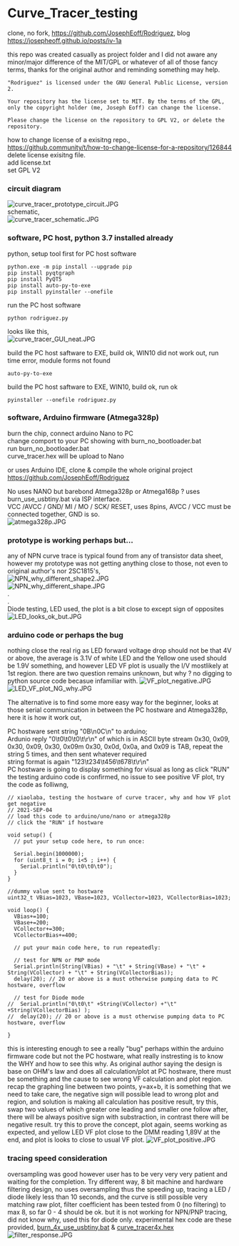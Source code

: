 # Curve_Tracer_testing
clone, no fork, https://github.com/JosephEoff/Rodriguez, blog https://josepheoff.github.io/posts/iv-1a

this repo was created casually as project folder and I did not aware any minor/major difference of the MIT/GPL or whatever of all of those fancy terms, thanks for the original author and reminding something may help.  
```
"Rodriguez" is licensed under the GNU General Public License, version 2.

Your repository has the license set to MIT. By the terms of the GPL, only the copyright holder (me, Joseph Eoff) can change the license.

Please change the license on the repository to GPL V2, or delete the repository.
```

how to change license of a exisitng repo.,  
https://github.community/t/how-to-change-license-for-a-repository/126844
delete license exisitng file.  
add license.txt  
set GPL V2  

### circuit diagram
![curve_tracer_prototype_circuit.JPG](curve_tracer_prototype_circuit.JPG)  
schematic,  
![curve_tracer_schematic.JPG](curve_tracer_schematic.JPG)  


### software, PC host, python 3.7 installed already
python, setup tool first for PC host software
```
python.exe -m pip install --upgrade pip
pip install pyqtgraph
pip install PyQT5
pip install auto-py-to-exe
pip install pyinstaller --onefile
```

run the PC host software  
```
python rodriguez.py  
```
looks like this,  
![curve_tracer_GUI_neat.JPG](curve_tracer_GUI_neat.JPG) 


build the PC host saftware to EXE, build ok, WIN10 did not work out, run time error, module forms not found
```
auto-py-to-exe
```

build the PC host saftware to EXE, WIN10, build ok, run ok  
```
pyinstaller --onefile rodriguez.py
```

### software, Arduino firmware (Atmega328p)
burn the chip, connect arduino Nano to PC  
change comport to your PC showing with burn_no_bootloader.bat  
run burn_no_bootloader.bat  
curve_tracer.hex will be upload to Nano    

or uses Arduino IDE, clone & compile the whole original project https://github.com/JosephEoff/Rodriguez  

No uses NANO but barebond Atmega328p or Atmega168p ? uses burn_use_usbtiny.bat via ISP interface.  
VCC /AVCC / GND/ MI / MO / SCK/ RESET, uses 8pins, AVCC / VCC must be connected together, GND is so.  
![atmega328p.JPG](atmega328p.JPG)  

### prototype is working perhaps but...
any of NPN curve trace is typical found from any of transistor data sheet, however my prototype was not getting anything close to those, not even to original author's nor 2SC1815's,  
![NPN_why_different_shape2.JPG](NPN_why_different_shape2.JPG)    
![NPN_why_different_shape.JPG](NPN_why_different_shape.JPG)    
.   
.  
Diode testing, LED used, the plot is a bit close to except sign of opposites  
![LED_looks_ok_but.JPG](LED_looks_ok_but.JPG)  



### arduino code or perhaps the bug
nothing close the real rig as LED forward voltage drop should not be that 4V or above, the average is 3.1V of white LED and the Yellow one used should be 1.9V something, and however LED VF plot is usually the I/V mostlikely at 1st region. there are two question remains unknown, but why ? no digging to python source code becasue infamiliar with.
![VF_plot_negative.JPG](VF_plot_negative.JPG)    
![LED_VF_plot_NG_why.JPG](LED_VF_plot_NG_why.JPG)  
 

The alternative is to find some more easy way for the beginner, looks at those serial communication in between the PC hostware and Atmega328p, here it is how it work out,

PC hostware sent string "0B\n0C\n" to arduino;  
Ardunio reply "0\t0\t0\t0\t\r\n" of which is in ASCII byte stream 0x30, 0x09, 0x30, 0x09, 0x30, 0x09m 0x30, 0x0d, 0x0a, and 0x09 is TAB, repeat the string 5 times, and then sent whatever required  
string format is again "123\t234\t456\t678\t\r\n"  
PC hostware is going to display something for visual as long as click "RUN"  
the testing arduino code is confirmed, no issue to see positive VF plot, try the code as folliwng,
```
// xiaolaba, testing the hostware of curve tracer, why and how VF plot get negative
// 2021-SEP-04
// load this code to arduino/uno/nano or atmega328p
// click the "RUN" if hostware

void setup() {
  // put your setup code here, to run once:

  Serial.begin(1000000);
  for (uint8_t i = 0; i<5 ; i++) {
    Serial.println("0\t0\t0\t0");
  }
}

//dummy value sent to hostware
uint32_t VBias=1023, VBase=1023, VCollector=1023, VCollectorBias=1023;

void loop() {
  VBias+=100;
  VBase+=200;
  VCollector+=300;
  VCollectorBias+=400;
  
  // put your main code here, to run repeatedly:

  // test for NPN or PNP mode
  Serial.println(String(VBias) + "\t" + String(VBase) + "\t" + String(VCollector) + "\t" + String(VCollectorBias));
  delay(20); // 20 or above is a must otherwise pumping data to PC hostware, overflow

  // test for Diode mode
//  Serial.println("0\t0\t" +String(VCollector) +"\t" +String(VCollectorBias) ); 
//  delay(20); // 20 or above is a must otherwise pumping data to PC hostware, overflow

}
```

this is interesting enough to see a really "bug" perhaps within the arduino firmware code but not the PC hostware, what really instresting is to know the WHY and how to see this why. As original author saying the design is base on OHM's law and does all calculation/plot at PC hostware, there must be something and the cause to see wrong VF calculation and plot region. recap the graphing line between two points, y=ax+b, it is something that we need to take care, the negative sign will possible lead to wrong plot and region, and solution is making all calculation has positive result, try this, swap two values of which greater one leading and smaller one follow after, there will be always positive sign with substraction, in contrast there will be negative result. try this to prove the concept, plot again, seems working as expected, and yellow LED VF plot close to the DMM reading 1,89V at the end, and plot is looks to close to usual VF plot.
![VF_plot_positive.JPG](VF_plot_positive.JPG)  



### tracing speed consideration
oversampling was good however user has to be very very very patient and waiting for the completion. Try different way, 8 bit machine and hardware filtering design, no uses oversampling thus the speeding up, tracing a LED / diode likely less than 10 seconds, and the curve is still possible very matching raw plot, filter coefficient has been tested from 0 (no filtering) to max 8, so far 0 - 4 should be ok. but it is not working for NPN/PNP tracing, did not know why, used this for diode only. experimental hex code are these provided, [burn_4x_use_usbtiny.bat](burn_4x_use_usbtiny.bat) & [curve_tracer4x.hex](curve_tracer4x.hex)  
![filter_response.JPG](filter_response.JPG)   

